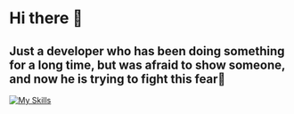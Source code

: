 # Hi there 👋

## Just a developer who has been doing something for a long time, but was afraid to show someone, and now he is trying to fight this fear🫡

[![My Skills](https://skillicons.dev/icons?i=js,html,css,bun,ts,react,next,vscode,vite,astro,elysia,github)](https://skillicons.dev)
